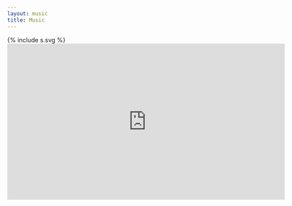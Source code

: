 ```yaml
---
layout: music
title: Music
---
```

<div class="logomark">{% include s.svg %}</div>

<div class="video-background">
    <div class="video-foreground">
		<iframe width="640" height="360" src="https://www.youtube-nocookie.com/embed/videoseries?list=PLADMhhcbCjbbiMVRDEjnGLQsW1BKyXbs0&amp;controls=0&amp;showinfo=0&amp;autoplay=1&amp;loop=1" frameborder="0" allowfullscreen></iframe>
	</div>
</div>